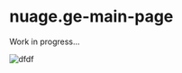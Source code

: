 # nuage.ge-main-page

Work in progress...

![dfdf](https://user-images.githubusercontent.com/61503554/114350208-f6450a80-9b79-11eb-8c1b-a81856c8bd19.jpg)
